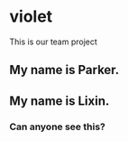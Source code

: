 # violet
This is our team project
## My name is Parker.
## My name is Lixin.
### Can anyone see this?